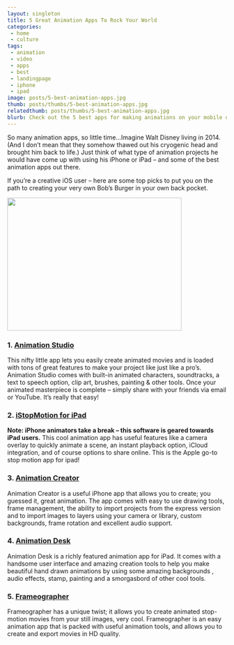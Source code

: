 ```yaml
---
layout: singleton
title: 5 Great Animation Apps To Rock Your World
categories:
 - home
 - culture
tags:
 - animation
 - video
 - apps
 - best
 - landingpage
 - iphone
 - ipad
image: posts/5-best-animation-apps.jpg
thumb: posts/thumbs/5-best-animation-apps.jpg
relatedthumb: posts/thumbs/5-best-animation-apps.jpg
blurb: Check out the 5 best apps for making animations on your mobile device.
---
```


So many animation apps, so little time…Imagine Walt Disney living in 2014. (And I don’t mean that they somehow thawed out his cryogenic head and brought him back to life.) Just think of what type of animation projects he would have come up with using his iPhone or iPad – and some of the best animation apps out there.

If you’re a creative iOS user – here are some top picks to put you on the path to creating your very own Bob’s Burger in your own back pocket.

<div class="text-center">
  <img width="400" height="305" src="{{ 'posts/animation-app.png' | asset_path }}">
</div>

### 1. <a href="https://itunes.apple.com/US/app/id362956988?mt=8" target="_blank">Animation Studio</a>
This nifty little app lets you easily create animated movies and is loaded with tons of great features to make your project like just like a pro’s.  Animation Studio comes with built-in animated characters, soundtracks, a text to speech option, clip art, brushes, painting & other tools. Once your animated masterpiece is complete – simply share with your friends via email or YouTube. It’s really that easy!


### 2. <a href="https://itunes.apple.com/us/app/istopmotion-for-ipad/id484019696?mt=8&at=11l4zj" target="_blank">iStopMotion for iPad</a>
<b>Note: iPhone animators take a break – this software is geared towards iPad users.</b> This cool animation app has useful features like a camera overlay to quickly animate a scene, an instant playback option, iCloud integration, and of course options to share online.   This is the Apple go-to stop motion app for ipad!


### 3. <a href="https://itunes.apple.com/us/app/animation-creator/id323283939?mt=8&at=11l4zj" target="_blank">Animation Creator</a>
Animation Creator is a useful iPhone app that allows you to create; you guessed it, great animation. The app comes with easy to use drawing tools, frame management, the ability to import projects from the express version and to import images to layers using your camera or library, custom backgrounds, frame rotation and excellent audio support.

### 4. <a href="https://itunes.apple.com/us/app/animation-desk-for-ipad/id409124087?mt=8" target="_blank">Animation Desk</a>
Animation Desk is a richly featured animation app for iPad. It comes with a handsome user interface and amazing creation tools to help you make beautiful hand drawn animations by using some amazing backgrounds , audio effects, stamp, painting and a smorgasbord of other cool tools.

### 5. <a href="https://itunes.apple.com/us/app/frameographer-stop-motion/id503347879?mt=8&at=11l4zj" target="_blank">Frameographer</a>
Frameographer has a unique twist; it allows you to create animated stop-motion movies from your still images, very cool. Frameographer is an easy animation app that is packed with useful animation tools, and allows you to create and export movies in HD quality.